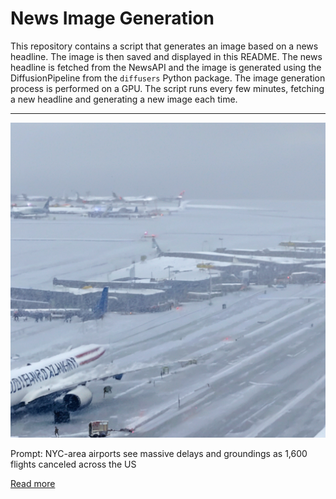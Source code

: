 # News Image Generation
This repository contains a script that generates an image based on a news headline. The image is then saved and displayed in this README.
The news headline is fetched from the NewsAPI and the image is generated using the DiffusionPipeline from the `diffusers` Python package. The image generation process is performed on a GPU.
The script runs every few minutes, fetching a new headline and generating a new image each time.

---

![Generated Image](image.png)

Prompt: NYC-area airports see massive delays and groundings as 1,600 flights canceled across the US

[Read more](https://nypost.com/2023/07/16/nyc-area-airports-see-massive-delays-as-1600-us-flights-canceled/)